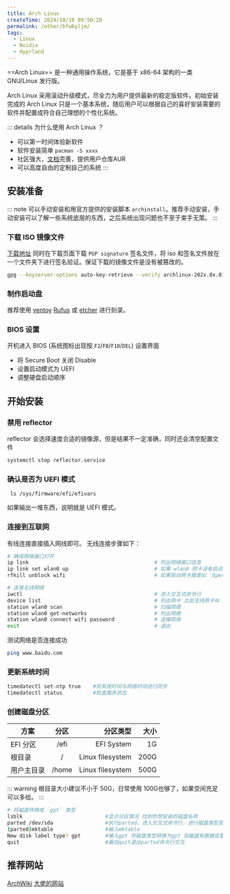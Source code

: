 ```yaml
---
title: Arch Linux
createTime: 2024/10/10 09:50:20
permalink: /other/bfw6yljm/
tags:
  - Linux 
  - Nvidia 
  - Hyprland
---
```


==Arch Linux== 是一种通用操作系统，它是基于 x86-64 架构的一类 GNU/Linux 发行版。

Arch Linux 采用滚动升级模式，尽全力为用户提供最新的稳定版软件。初始安装完成的 Arch Linux 只是一个基本系统，随后用户可以根据自己的喜好安装需要的软件并配置成符合自己理想的个性化系统。

::: details 为什么使用 Arch Linux ？
- 可以第一时间体验新软件
- 软件安装简单 `pacman -S xxxx`
- 社区强大，[文档](https://wiki.archlinuxcn.org/wiki/%E5%AE%89%E8%A3%85%E6%8C%87%E5%8D%97)完善，提供用户仓库AUR
- 可以高度自由的定制自己的系统
:::

## 安装准备

::: note 
可以手动安装和用官方提供的安装脚本 `archinstall`。推荐手动安装，手动安装可以了解一些系统底层的东西，之后系统出现问题也不至于束手无策。
:::

### 下载 ISO 镜像文件

[下载地址](https://archlinux.org/download/)
同时在下载页面下载 `PGP signature` 签名文件，将 iso 和签名文件放在一个文件夹下进行签名验证。保证下载的镜像文件是没有被篡改的。

```bash
gpg --keyserver-options auto-key-retrieve --verify archlinux-202x.0x.01-x86_64.iso.sig
```

### 制作启动盘

推荐使用 [ventoy](https://www.ventoy.net/cn/doc_start.html) [Rufus](https://rufus.ie/zh/) 或 [etcher](https://github.com/balena-io/etcher) 进行刻录。

### BIOS 设置

开机进入 BIOS (系统图标出现按 `F2`/`F8`/`F10`/`DEL`) 设置界面
- 将 Secure Boot 关闭 Disable
- 设置启动模式为 UEFI
- 调整硬盘启动顺序

## 开始安装

### 禁用 reflector

reflector 会选择速度合适的镜像源，但是结果不一定准确，同时还会清空配置文件
```bash
systemctl stop reflector.service
```

### 确认是否为 UEFI 模式

```bach
 ls /sys/firmware/efi/efivars
```
如果输出一堆东西，说明就是 UEFI 模式。

### 连接到互联网

有线连接直接插入网线即可。
无线连接步骤如下：
```bash
# 确保网络接口打开
ip link                                         # 列出网络接口信息
ip link set wlan0 up                            # 如果 wlan0 网卡没有启动，执行此命令启动
rfkill unblock wifi                             # 如果启动网卡报类似 `Operation not possible due to RF-kill` 错误，执行此命令

# 连接无线网络
iwctl                                           # 进入交互式命令行
device list                                     # 列出网卡 比如无线网卡叫 wlan0  
station wlan0 scan                              # 扫描网络
station wlan0 get-networks                      # 列出网络
station wlan0 connect wifi password             # 连接网络
exit                                            # 退出
```
测试网络是否连接成功
```bash
ping www.baidu.com
```

### 更新系统时间

```bash
timedatectl set-ntp true    #将系统时间与网络时间进行同步
timedatectl status          #检查服务状态
```

### 创建磁盘分区

| 方案        |      分区      |  分区类型 | 大小 |
| ------------- | :-----------: | ----: | ----: |
| EFI 分区      | /efi | EFI System | 1G |
| 根目录      |   /    |   Linux filesystem | 200G |
| 用户主目录 |   /home    |    Linux filesystem | 500G |

::: warning
根目录大小建议不小于 50G，日常使用 100G也够了，如果空间充足可以多给。
:::

``` bash
# 将磁盘转换成 `gpt` 类型
lsblk                           #显示分区情况 找到你想安装的磁盘名称
parted /dev/sda                 #执行parted，进入交互式命令行，进行磁盘类型变更
(parted)mktable                 #输入mktable
New disk label type? gpt        #输入gpt 将磁盘类型转换为gpt 如磁盘有数据会警告，输入yes即可
quit                            #最后quit退出parted命令行交互
```

## 推荐网站
[ArchWiki](https://wiki.archlinuxcn.org/wiki/%E5%AE%89%E8%A3%85%E6%8C%87%E5%8D%97)
[大佬的网站](https://archlinuxstudio.github.io/ArchLinuxTutorial/#/)
